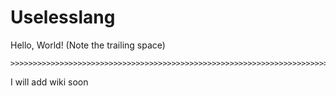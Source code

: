 # Uselesslang

Hello, World! (Note the trailing space)

    >>>>>>>>>>>>>>>>>>>>>>>>>>>>>>>>>>>>>>>>>>>>>>>>>>>>>>>>>>>>>>>>>>>>>>>>!/>>>>>>>>>>>>>>>>>>>>>>>>>>>>>>>>>>>>>>>>>>>>>>>>>>>>>>>>>>>>>>>>>>>>>>>>>>>>>>>>>>>>>>>>>>>>>>>>>>>>>!/>>>>>>>>>>>>>>>>>>>>>>>>>>>>>>>>>>>>>>>>>>>>>>>>>>>>>>>>>>>>>>>>>>>>>>>>>>>>>>>>>>>>>>>>>>>>>>>>>>>>>>>>>>>>!/>>>>>>>>>>>>>>>>>>>>>>>>>>>>>>>>>>>>>>>>>>>>>>>>>>>>>>>>>>>>>>>>>>>>>>>>>>>>>>>>>>>>>>>>>>>>>>>>>>>>>>>>>>>>!/>>>>>>>>>>>>>>>>>>>>>>>>>>>>>>>>>>>>>>>>>>>>>>>>>>>>>>>>>>>>>>>>>>>>>>>>>>>>>>>>>>>>>>>>>>>>>>>>>>>>>>>>>>>>>>>!/>>>>>>>>>>>>>>>>>>>>>>>>>>>>>>>>>>>>>>>>>>>>!/>>>>>>>>>>>>>>>>>>>>>>>>>>>>>>>>!/>>>>>>>>>>>>>>>>>>>>>>>>>>>>>>>>>>>>>>>>>>>>>>>>>>>>>>>>>>>>>>>>>>>>>>>>>>>>>>>>>>>>>>>!/>>>>>>>>>>>>>>>>>>>>>>>>>>>>>>>>>>>>>>>>>>>>>>>>>>>>>>>>>>>>>>>>>>>>>>>>>>>>>>>>>>>>>>>>>>>>>>>>>>>>>>>>>>>>>>>!/>>>>>>>>>>>>>>>>>>>>>>>>>>>>>>>>>>>>>>>>>>>>>>>>>>>>>>>>>>>>>>>>>>>>>>>>>>>>>>>>>>>>>>>>>>>>>>>>>>>>>>>>>>>>>>>>>>!/>>>>>>>>>>>>>>>>>>>>>>>>>>>>>>>>>>>>>>>>>>>>>>>>>>>>>>>>>>>>>>>>>>>>>>>>>>>>>>>>>>>>>>>>>>>>>>>>>>>>>>>>>>>>!/>>>>>>>>>>>>>>>>>>>>>>>>>>>>>>>>>>>>>>>>>>>>>>>>>>>>>>>>>>>>>>>>>>>>>>>>>>>>>>>>>>>>>>>>>>>>>>>>>>>>!/>>>>>>>>>>>>>>>>>>>>>>>>>>>>>>>>>!  

I will add wiki soon
